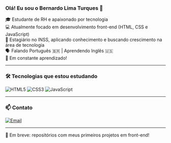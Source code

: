 ### Olá! Eu sou o Bernardo Lima Turques 👋

🎓 Estudante de RH e apaixonado por tecnologia  
💻 Atualmente focado em desenvolvimento front-end (HTML, CSS e JavaScript)  
📍 Estagiário no INSS, aplicando conhecimento e buscando crescimento na área de tecnologia  
🗣️ Falando Português 🇧🇷 | Aprendendo Inglês 🇺🇸  
🚀 Em constante aprendizado!

---

### 🛠️ Tecnologias que estou estudando
![HTML5](https://img.shields.io/badge/HTML5-E34F26?style=for-the-badge&logo=html5&logoColor=white)
![CSS3](https://img.shields.io/badge/CSS3-1572B6?style=for-the-badge&logo=css3&logoColor=white)
![JavaScript](https://img.shields.io/badge/JavaScript-F7DF1E?style=for-the-badge&logo=javascript&logoColor=black)

---

### 📫 Contato
[![Email](https://img.shields.io/badge/Gmail-bernardhs369@gmail.com-red?style=for-the-badge&logo=gmail)](mailto:bernardhs369@gmail.com)

---

🔧 Em breve: repositórios com meus primeiros projetos em front-end!
